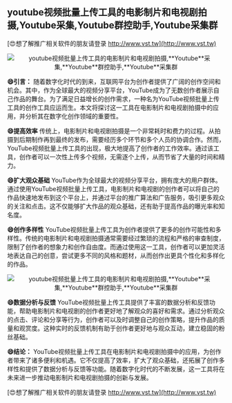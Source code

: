 ## **youtube视频批量上传工具的电影制片和电视剧拍摄,**Youtube**采集,**Youtube**群控助手,**Youtube**采集群**

[😍想了解推广相关软件的朋友请登录 http://www.vst.tw](http://www.vst.tw)

 <center><img src="https://vst.tw/MP4/tuiguang/png/2.png" alt="youtube视频批量上传工具的电影制片和电视剧拍摄,**Youtube**采集,**Youtube**群控助手,**Youtube**采集群"></center>

**😄引言：**
随着数字化时代的到来，互联网平台为创作者提供了广阔的创作空间和机会。其中，作为全球最大的视频分享平台，YouTube成为了无数创作者展示自己作品的舞台。为了满足日益增长的创作需求，一种名为YouTube视频批量上传工具的创作工具应运而生。本文将探讨这一工具在电影制片和电视剧拍摄中的应用，并分析其在数字化创作领域的重要性。

**😄提高效率**
传统上，电影制片和电视剧拍摄是一个非常耗时和费力的过程。从拍摄到后期制作再到最终的发布，需要经历多个环节和多个人员的协调合作。然而，YouTube视频批量上传工具的出现，极大地提高了创作者的工作效率。通过该工具，创作者可以一次性上传多个视频，无需逐个上传，从而节省了大量的时间和精力。

**😄扩大观众基础**
YouTube作为全球最大的视频分享平台，拥有庞大的用户群体。通过使用YouTube视频批量上传工具，电影制片和电视剧的创作者可以将自己的作品快速地发布到这个平台上，并通过平台的推广算法和广告服务，吸引更多观众的关注和点击。这不仅能够扩大作品的观众基础，还有助于提高作品的曝光率和知名度。

**😄创作多样性**
YouTube视频批量上传工具为创作者提供了更多的创作可能性和多样性。传统的电影制片和电视剧拍摄通常需要经过繁琐的流程和严格的审查制度，限制了创作者的想象力和创作自由度。而通过使用这一工具，创作者可以更加灵活地表达自己的创意，尝试更多不同的风格和题材，从而创作出更具个性化和多样化的作品。

 <center><img src="https://vst.tw/MP4/tuiguang/png/6.png" alt="youtube视频批量上传工具的电影制片和电视剧拍摄,**Youtube**采集,**Youtube**群控助手,**Youtube**采集群"></center>

**😄数据分析与反馈**
YouTube视频批量上传工具提供了丰富的数据分析和反馈功能，帮助电影制片和电视剧的创作者更好地了解观众的喜好和需求。通过分析观众的点击、评论和分享等行为，创作者可以及时调整自己的创作策略，提升作品的质量和观赏度。这种实时的反馈机制有助于创作者更好地与观众互动，建立稳固的粉丝基础。

**😄结论：**
YouTube视频批量上传工具在电影制片和电视剧拍摄中的应用，为创作者带来了诸多便利和机遇。它不仅提高了效率，扩大了观众基础，还拓展了创作多样性和提供了数据分析与反馈等功能。随着数字化时代的不断发展，这一工具将在未来进一步推动电影制片和电视剧拍摄的创新与发展。

[😍想了解推广相关软件的朋友请登录 http://www.vst.tw](http://www.vst.tw)



